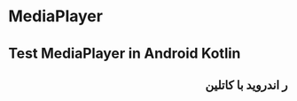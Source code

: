 # MediaPlayer
<h1 style="font-size:25px">Test MediaPlayer in Android Kotlin</1>
<h2 style="font-size20px" dir="rtl">ر اندروید با کاتلین </h2>
